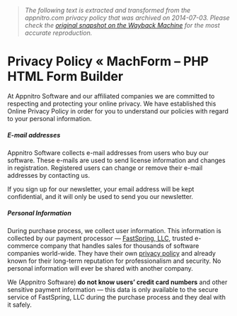 > *The following text is extracted and transformed from the appnitro.com privacy policy that was archived on 2014-07-03. Please check the [original snapshot on the Wayback Machine](https://web.archive.org/web/20140703055424id_/http%3A//www.appnitro.com/privacy-policy) for the most accurate reproduction.*

# Privacy Policy « MachForm – PHP HTML Form Builder

At Appnitro Software and our affiliated companies we are committed to respecting and protecting your online privacy. We have established this Online Privacy Policy in order for you to understand our policies with regard to your personal information.

##### E-mail addresses

Appnitro Software collects e-mail addresses from users who buy our software. These e-mails are used to send license information and changes in registration. Registered users can change or remove their e-mail addresses by contacting us.

If you sign up for our newsletter, your email address will be kept confidential, and it will only be used to send you our newsletter.

##### Personal Information

During purchase process, we collect user information. This information is collected by our payment processor — [FastSpring, LLC](http://www.fastspring.com/), trusted e-commerce company that handles sales for thousands of software companies world-wide. They have their own [privacy policy](http://www.fastspring.com/privacy.php) and already known for their long-term reputation for professionalism and security. No personal information will ever be shared with another company.

We (Appnitro Software) **do not know users’ credit card numbers** and other sensitive payment information — this data is only available to the secure service of FastSpring, LLC during the purchase process and they deal with it safely.
